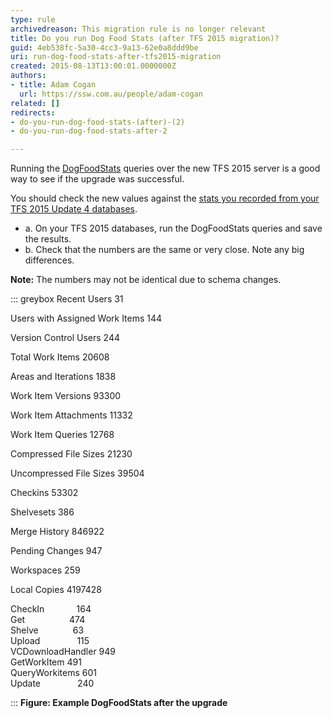 ```yaml
---
type: rule
archivedreason: This migration rule is no longer relevant
title: Do you run Dog Food Stats (after TFS 2015 migration)?
guid: 4eb538fc-5a30-4cc3-9a13-62e0a8ddd9be
uri: run-dog-food-stats-after-tfs2015-migration 
created: 2015-08-13T13:00:01.0000000Z
authors:
- title: Adam Cogan
  url: https://ssw.com.au/people/adam-cogan
related: []
redirects:
- do-you-run-dog-food-stats-(after)-(2)
- do-you-run-dog-food-stats-after-2

---
```


Running the [DogFoodStats](https://devblogs.microsoft.com/bharry/team-foundation-dogfood-stats/) queries over the new TFS 2015 server is a good way to see if the upgrade was successful.

You should check the new values against the [stats you recorded from your TFS 2015 Update 4 databases](/run-your-dog-food-stats-before-tfs2015-migration).

<!--endintro-->

* a. On your TFS 2015 databases, run the DogFoodStats queries and save the results.
* b. Check that the numbers are the same or very close. Note any big differences.

**Note:** The numbers may not be identical due to schema changes.

::: greybox
Recent Users
31

Users with Assigned Work Items
144

Version Control Users
244

Total Work Items
20608

Areas and Iterations
1838

Work Item Versions
93300

Work Item Attachments
11332

Work Item Queries
12768

Compressed File Sizes
21230

Uncompressed File Sizes
39504

Checkins
53302

Shelvesets
386

Merge History
846922

Pending Changes
947

Workspaces
259

Local Copies
4197428

CheckIn              164  
Get                  474  
Shelve               63  
Upload               115  
VCDownloadHandler    949  
GetWorkItem          491  
QueryWorkitems       601  
Update               240  

:::
**Figure: Example DogFoodStats after the upgrade**
